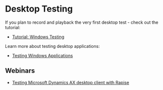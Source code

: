 # Desktop Testing

If you plan to record and playback the very first desktop test - check out the tutorial:

- [Tutorial: Windows Testing](/Guide/twodialogs_sample/)

Learn more about testing desktop applications:

- [Testing Windows Applications](/Guide/windows_applications/)

## Webinars

- [Testing Microsoft Dynamics AX desktop client with Rapise](https://youtu.be/KH1-WVqHZ5k)